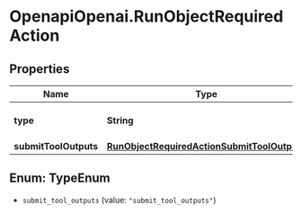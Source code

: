 # OpenapiOpenai.RunObjectRequiredAction

## Properties

Name | Type | Description | Notes
------------ | ------------- | ------------- | -------------
**type** | **String** | For now, this is always &#x60;submit_tool_outputs&#x60;. | 
**submitToolOutputs** | [**RunObjectRequiredActionSubmitToolOutputs**](RunObjectRequiredActionSubmitToolOutputs.md) |  | 



## Enum: TypeEnum


* `submit_tool_outputs` (value: `"submit_tool_outputs"`)




